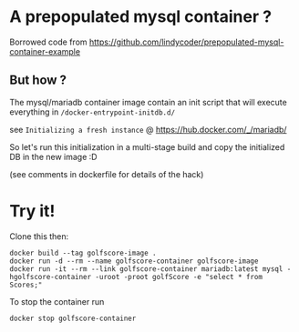 A prepopulated mysql container ?
================================

Borrowed code from https://github.com/lindycoder/prepopulated-mysql-container-example

But how ?
---------

The mysql/mariadb container image contain an init script that will execute everything in `/docker-entrypoint-initdb.d/`

see `Initializing a fresh instance` @ https://hub.docker.com/_/mariadb/

So let's run this initialization in a multi-stage build and copy the initialized DB in the new image :D

(see comments in dockerfile for details of the hack) 

Try it!
======

Clone this then:

```
docker build --tag golfscore-image .
docker run -d --rm --name golfscore-container golfscore-image 
docker run -it --rm --link golfscore-container mariadb:latest mysql -hgolfscore-container -uroot -proot golfScore -e "select * from Scores;"
```
To stop the container run 
```
docker stop golfscore-container
```